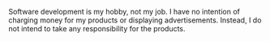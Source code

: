 Software development is my hobby, not my job. I have no intention of charging money for my products or displaying advertisements. Instead, I do not intend to take any responsibility for the products.
